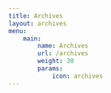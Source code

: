 ```yaml
---
title: Archives
layout: archives
menu:
    main:
        name: Archives
        url: /archives
        weight: 30
        params:
            icon: archives
---
```

